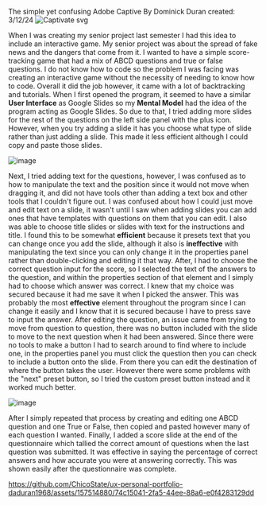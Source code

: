 
The simple yet confusing Adobe Captive
By Dominick Duran created: 3/12/24
![Captivate svg](https://github.com/ChicoState/ux-personal-portfolio-daduran1968/assets/157514880/f1dccd4b-bbed-4805-a40d-aaf9c1ba5abc)

When I was creating my senior project last semester I had this idea to include an interactive game. My senior project was about the spread of fake news and the dangers that come from it. I wanted to have a simple score-tracking game that had a mix of ABCD questions and true or false questions. I do not know how to code so the problem I was facing was creating an interactive game without the necessity of needing to know how to code. Overall it did the job however, it came with a lot of backtracking and tutorials. When I first opened the program, it seemed to have a similar **User Interface** as Google Slides so my **Mental Model** had the idea of the program acting as Google Slides. So due to that, I tried adding more slides for the rest of the questions on the left side panel with the plus icon. However, when you try adding a slide it has you choose what type of slide rather than just adding a slide. This made it less efficient although I could copy and paste those slides. 

![image](https://github.com/ChicoState/ux-personal-portfolio-daduran1968/assets/157514880/ff940f77-d5a3-4f64-8036-bddfb7d688c1)


Next, I tried adding text for the questions, however, I was confused as to how to manipulate the text and the position since it would not move when dragging it, and did not have tools other than adding a text box and other tools that I couldn't figure out. I was confused about how I could just move and edit text on a slide, it wasn't until I saw when adding slides you can add ones that have templates with questions on them that you can edit. I also was able to choose title slides or slides with text for the instructions and title. I found this to be somewhat **efficient** because it presets text that you can change once you add the slide, although it also is **ineffective** with manipulating the text since you can only change it in the properties panel rather than double-clicking and editing it that way. After, I had to choose the correct question input for the score, so I selected the text of the answers to the question, and within the properties section of that element and I simply had to choose which answer was correct. I knew that my choice was secured because it had me save it when I picked the answer. This was probably the most **effective** element throughout the program since I can change it easily and I know that it is secured because I have to press save to input the answer. After editing the question, an issue came from trying to move from question to question, there was no button included with the slide to move to the next question when it had been answered. Since there were no tools to make a button I had to search around to find where to include one, in the properties panel you must click the question then you can check to include a button onto the slide. From there you can edit the destination of where the button takes the user. However there were some problems with the "next" preset button, so I tried the custom preset button instead and it worked much better.    

![image](https://github.com/ChicoState/ux-personal-portfolio-daduran1968/assets/157514880/3e231bdc-0f2e-4487-ad8e-8d61cadc2545)

After I simply repeated that process by creating and editing one ABCD question and one True or False, then copied and pasted however many of each question I wanted. Finally, I added a score slide at the end of the questionnaire which tallied the correct amount of questions when the last question was submitted. It was effective in saying the percentage of correct answers and how accurate you were at answering correctly. This was shown easily after the questionnaire was complete.

https://github.com/ChicoState/ux-personal-portfolio-daduran1968/assets/157514880/74c15041-2fa5-44ee-88a6-e0f4283129dd



